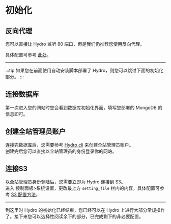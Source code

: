 # 初始化

## 反向代理

您可以直接让 Hydro 监听 80 端口，但是我们仍推荐您使用反向代理。

具体配置可参考 [此处](https://github.com/hydro-dev/Hydro/tree/master/examples)。

---

:::tip
如果您在前面使用自动安装脚本部署了 Hydro，则您可以跳过下面的初始化部分。
:::

## 连接数据库

第一次进入您的网站时您会看到数据库初始化界面，填写您部署的 MongoDB 的信息即可。

## 创建全站管理员账户

连接完数据库后，您需要参考 [Hydro cli](/install/cli/) 来创建全站管理员账户。  
创建完后您可以直接以全站管理员的身份登录你的网站。

## 连接S3

以全站管理员身份登陆后，您需要立即为 Hydro 连接到 S3。  
进入 控制面板>系统设置，更改最上方 `setting_file` 栏内的内容，具体配置可参考 [S3 配置方法](/install/enhance/s3)。

---

到这里时 Hydro 的初始化已经结束，您已经可以在 Hydro 上进行大部分常规操作了。接下来您可以选择性阅读余下的部分，已完成剩下的非必要配置。